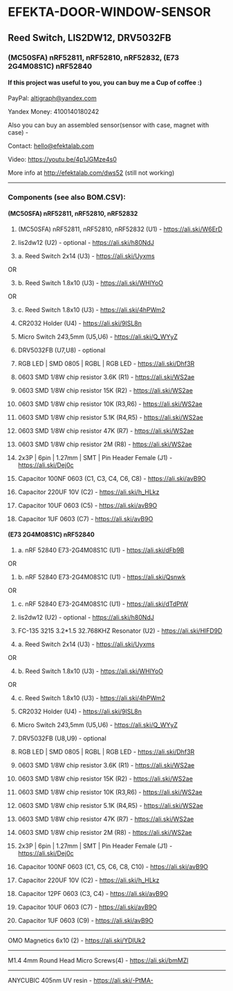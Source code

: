 # EFEKTA-DOOR-WINDOW-SENSOR

## Reed Switch, LIS2DW12, DRV5032FB

### (MC50SFA) nRF52811, nRF52810, nRF52832, (E73 2G4M08S1C) nRF52840

#### If this project was useful to you, you can buy me a Cup of coffee :)

PayPal: altigraph@yandex.com

Yandex Money: 4100140180242

Also you can buy an assembled sensor(sensor with case, magnet with case) - 

Contact: hello@efektalab.com

Video: https://youtu.be/4p1JGMze4s0

More info at http://efektalab.com/dws52 (still not working)

---

### Components (see also BOM.CSV):
#### (MC50SFA) nRF52811, nRF52810, nRF52832

1. (MC50SFA) nRF52811, nRF52810, nRF52832 (U1) - https://ali.ski/W6ErD

2. lis2dw12 (U2) - optional - https://ali.ski/h80NdJ

3. a. Reed Switch 2х14 (U3) - https://ali.ski/Uyxms

OR

3. b. Reed Switch 1.8х10 (U3) - https://ali.ski/WHlYoO

OR

3. c. Reed Switch 1.8х10 (U3) - https://ali.ski/4hPWm2

4. CR2032 Holder (U4) - https://ali.ski/9lSL8n

5. Micro Switch 2*4*3,5mm (U5,U6) - https://ali.ski/Q_WYyZ

6. DRV5032FB (U7,U8) - optional

7. RGB LED | SMD 0805 | RGBL | RGB LED - https://ali.ski/Dhf3R

8. 0603 SMD 1/8W chip resistor 3.6K (R1) - https://ali.ski/WS2ae

9. 0603 SMD 1/8W chip resistor 15K (R2) - https://ali.ski/WS2ae

10. 0603 SMD 1/8W chip resistor 10K (R3,R6) - https://ali.ski/WS2ae

11. 0603 SMD 1/8W chip resistor 5.1K (R4,R5) - https://ali.ski/WS2ae

12. 0603 SMD 1/8W chip resistor 47K (R7) - https://ali.ski/WS2ae

13. 0603 SMD 1/8W chip resistor 2M (R8) - https://ali.ski/WS2ae

14. 2x3P | 6pin | 1.27mm | SMT | Pin Header Female (J1) - https://ali.ski/Dej0c

15. Capacitor 100NF 0603 (C1, C3, C4, C6, C8) - https://ali.ski/avB9O

16. Capacitor 220UF 10V (C2) - https://ali.ski/h_HLkz

17. Capacitor 10UF 0603 (C5) - https://ali.ski/avB9O

18. Capacitor 1UF 0603 (C7) - https://ali.ski/avB9O



#### (E73 2G4M08S1C) nRF52840

1. a. nRF 52840 E73-2G4M08S1C (U1) - https://ali.ski/dFb9B

OR

1. b. nRF 52840 E73-2G4M08S1C (U1) - https://ali.ski/Qsnwk

OR

1. c. nRF 52840 E73-2G4M08S1C (U1) - https://ali.ski/dTdPtW

2. lis2dw12 (U2) - optional - https://ali.ski/h80NdJ

3. FC-135 3215 3.2*1.5 32.768KHZ Resonator (U2) - https://ali.ski/HlFD9D

4. a. Reed Switch 2х14 (U3) - https://ali.ski/Uyxms

OR

4. b. Reed Switch 1.8х10 (U3) - https://ali.ski/WHlYoO

OR

4. c. Reed Switch 1.8х10 (U3) - https://ali.ski/4hPWm2

5. CR2032 Holder (U4) - https://ali.ski/9lSL8n

6. Micro Switch 2*4*3,5mm (U5,U6) - https://ali.ski/Q_WYyZ

7. DRV5032FB (U8,U9) - optional

8. RGB LED | SMD 0805 | RGBL | RGB LED - https://ali.ski/Dhf3R

9. 0603 SMD 1/8W chip resistor 3.6K (R1) - https://ali.ski/WS2ae

10. 0603 SMD 1/8W chip resistor 15K (R2) - https://ali.ski/WS2ae

11. 0603 SMD 1/8W chip resistor 10K (R3,R6) - https://ali.ski/WS2ae

12. 0603 SMD 1/8W chip resistor 5.1K (R4,R5) - https://ali.ski/WS2ae

13. 0603 SMD 1/8W chip resistor 47K (R7) - https://ali.ski/WS2ae

14. 0603 SMD 1/8W chip resistor 2M (R8) - https://ali.ski/WS2ae

15. 2x3P | 6pin | 1.27mm | SMT | Pin Header Female (J1) - https://ali.ski/Dej0c

16. Capacitor 100NF 0603 (C1, C5, C6, C8, C10) - https://ali.ski/avB9O

17. Capacitor 220UF 10V (C2) - https://ali.ski/h_HLkz

18. Capacitor 12PF 0603 (C3, C4) - https://ali.ski/avB9O

19. Capacitor 10UF 0603 (C7) - https://ali.ski/avB9O

20. Capacitor 1UF 0603 (C9) - https://ali.ski/avB9O

---

OMO Magnetics 6х10 (2) - https://ali.ski/YDlUk2

---

M1.4 4mm Round Head Micro Screws(4) - https://ali.ski/bmMZl

---

ANYCUBIC 405nm UV resin - https://ali.ski/-PtMA-















